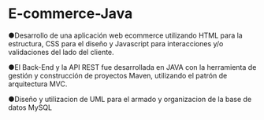 # E-commerce-Java
●Desarrollo de una aplicación web ecommerce utilizando HTML para la estructura, CSS para el
diseño y Javascript para interacciones y/o validaciones del lado del cliente.

●El Back-End y la API REST fue desarrollada en JAVA con la herramienta de gestión y construcción de
proyectos Maven, utilizando el patrón de arquitectura MVC.

●Diseño y utilizacion de UML para el armado y organizacion de la base de datos MySQL


